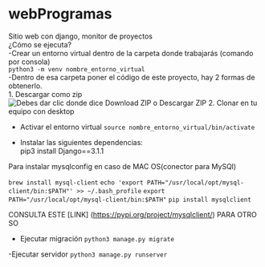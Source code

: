 # webProgramas
Sitio web con django, monitor de proyectos  
¿Cómo se ejecuta?\
-Crear un entorno virtual dentro de la carpeta donde trabajarás (comando por consola)\
`python3 -m venv nombre_entorno_virtual`\
-Dentro de esa carpeta poner el código de este proyecto, hay 2 formas de obtenerlo.\
    1. Descargar como zip
    ![Debes dar clic donde dice Download ZIP o Descargar ZIP](https://docs.github.com/assets/images/help/repository/remotes-url.png) 
    2. Clonar en tu equipo con desktop

- Activar el entorno virtual
`source nombre_entorno_virtual/bin/activate`

- Instalar las siguientes dependencias:  
pip3 install Django==3.1.1    

Para instalar mysqlconfig en caso de MAC OS(conector para MySQl)  

`brew install mysql-client`
`echo 'export PATH="/usr/local/opt/mysql-client/bin:$PATH"' >> ~/.bash_profile`
`export PATH="/usr/local/opt/mysql-client/bin:$PATH"`
`pip install mysqlclient`

CONSULTA ESTE [LINK] (https://pypi.org/project/mysqlclient/) PARA OTRO SO


- Ejecutar migración
`python3 manage.py migrate`

-Ejecutar servidor
`python3 manage.py runserver`